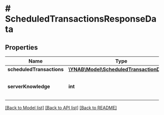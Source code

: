# # ScheduledTransactionsResponseData

## Properties

Name | Type | Description | Notes
------------ | ------------- | ------------- | -------------
**scheduledTransactions** | [**\YNAB\Model\ScheduledTransactionDetail[]**](ScheduledTransactionDetail.md) |  | 
**serverKnowledge** | **int** | The knowledge of the server | 

[[Back to Model list]](../../README.md#documentation-for-models) [[Back to API list]](../../README.md#documentation-for-api-endpoints) [[Back to README]](../../README.md)


